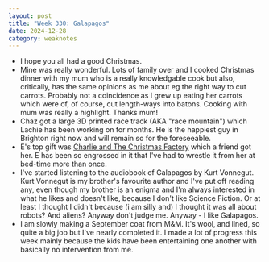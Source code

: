 ```yaml
---
layout: post
title: "Week 330: Galapagos"
date: 2024-12-28
category: weaknotes
---
```

* I hope you all had a good Christmas.
* Mine was really wonderful. Lots of family over and I cooked Christmas dinner with my mum who is a really knowledgable cook but also, critically, has the same opinions as me about eg the right way to cut carrots. Probably not a coincidence as I grew up eating her carrots which were of, of course, cut length-ways into batons. Cooking with mum was really a highlight. Thanks mum!
* Chaz got a large 3D printed race track (AKA "race mountain") which Lachie has been working on for months. He is the happiest guy in Brighton right now and will remain so for the foreseeable.
* E's top gift was [Charlie and The Christmas Factory](https://www.waterstones.com/book/charlie-and-the-christmas-factory/roald-dahl/rikin-parekh/9780241618776?sv1=affiliate&sv_campaign_id=626889&awc=3787_1735467733_ef727f78b2e1b1e2168ff056fe752cf9&utm_source=626889&utm_medium=affiliate&utm_campaign=adstrong) which a friend got her. E has been so engrossed in it that I've had to wrestle it from her at bed-time more than once.
* I've started listening to the audiobook of Galapagos by Kurt Vonnegut. Kurt Vonnegut is my brother's favourite author and I've put off reading any, even though my brother is an enigma and I'm always interested in what he likes and doesn't like, because I don't like Science Fiction. Or at least I thought I didn't because (i am silly and) I thought it was all about robots? And aliens? Anyway don't judge me. Anyway - I like Galapagos.
* I am slowly making a September coat from M&M. It's wool, and lined, so quite a big job but I've nearly completed it. I made a lot of progress this week mainly because the kids have been entertaining one another with basically no intervention from me.
